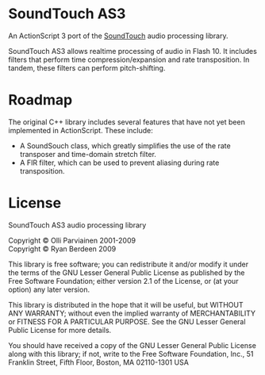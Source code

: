 SoundTouch AS3
==============

An ActionScript 3 port of the [SoundTouch][1] audio processing library.

SoundTouch AS3 allows realtime processing of audio in Flash 10. It includes filters that perform time compression/expansion and rate transposition. In tandem, these filters can perform pitch-shifting.

Roadmap
=======

The original C++ library includes several features that have not yet been implemented in ActionScript. These include:

 * A SoundSouch class, which greatly simplifies the use of the rate transposer and time-domain stretch filter.
 * A FIR filter, which can be used to prevent aliasing during rate transposition.

License
=======

SoundTouch AS3 audio processing library

Copyright © Olli Parviainen 2001-2009  
Copyright © Ryan Berdeen 2009

This library is free software; you can redistribute it and/or
modify it under the terms of the GNU Lesser General Public
License as published by the Free Software Foundation; either
version 2.1 of the License, or (at your option) any later version.

This library is distributed in the hope that it will be useful,
but WITHOUT ANY WARRANTY; without even the implied warranty of
MERCHANTABILITY or FITNESS FOR A PARTICULAR PURPOSE.  See the GNU
Lesser General Public License for more details.

You should have received a copy of the GNU Lesser General Public
License along with this library; if not, write to the Free Software
Foundation, Inc., 51 Franklin Street, Fifth Floor, Boston, MA 02110-1301 USA

[1]: http://www.surina.net/soundtouch/
